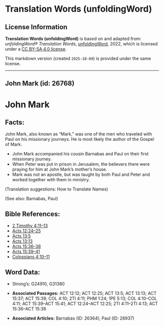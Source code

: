 # Translation Words (unfoldingWord)

## License Information

**Translation Words (unfoldingWord)** is based on and adapted from: _unfoldingWord® Translation Words_, [unfoldingWord](https://unfoldingword.org/utw), 2022, which is licensed under a [CC BY-SA 4.0 license](https://creativecommons.org/licenses/by-sa/4.0/legalcode.en).

This markdown version (created `2025-10-09`) is provided under the same license.



--------------------------------

## John Mark (id: 26768)

John Mark
=========

Facts:
------

John Mark, also known as “Mark,” was one of the men who traveled with Paul on his missionary journeys. He is most likely the author of the Gospel of Mark.

* John Mark accompanied his cousin Barnabas and Paul on their first missionary journey.
* When Peter was put in prison in Jerusalem, the believers there were praying for him at John Mark’s mother’s house.
* Mark was not an apostle, but was taught by both Paul and Peter and worked together with them in ministry.

(Translation suggestions: How to Translate Names)

(See also: Barnabas, Paul)

Bible References:
-----------------

* [2 Timothy 4:11–13](https://ref.ly/2Tim4:11-2Tim4:13)
* [Acts 12:24–25](https://ref.ly/Acts12:24-Acts12:25)
* [Acts 13:5](https://ref.ly/Acts13:5)
* [Acts 13:13](https://ref.ly/Acts13:13)
* [Acts 15:36–38](https://ref.ly/Acts15:36-Acts15:38)
* [Acts 15:39–41](https://ref.ly/Acts15:39-Acts15:41)
* [Colossians 4:10–11](https://ref.ly/Col4:10-Col4:11)

Word Data:
----------

* Strong’s: G24910, G31380

* **Associated Passages:** ACT 12:12; ACT 12:25; ACT 13:5; ACT 13:13; ACT 15:37; ACT 15:39; COL 4:10; 2TI 4:11; PHM 1:24; 1PE 5:13; COL 4:10–COL 4:11; ACT 15:39–ACT 15:41; ACT 12:24–ACT 12:25; 2TI 4:11–2TI 4:13; ACT 15:36–ACT 15:38
* **Associated Articles:** Barnabas (ID: 26364); Paul (ID: 26937)

